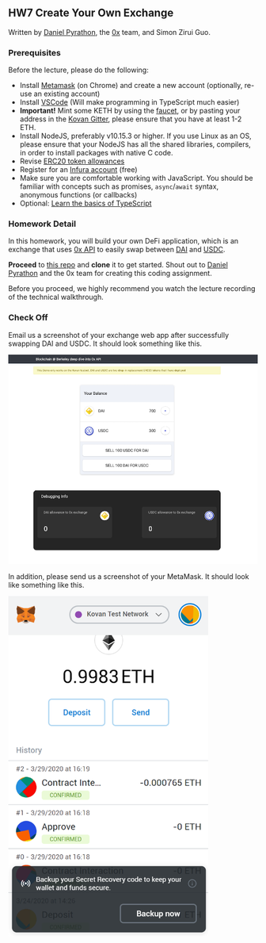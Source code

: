 ## HW7 Create Your Own Exchange

Written by [Daniel Pyrathon](https://github.com/PirosB3), the [0x](https://0x.org/) team, and Simon Zirui Guo.

### Prerequisites

Before the lecture, please do the following:

* Install [Metamask](https://metamask.io/) (on Chrome) and create a new account (optionally, re-use an existing account)
* Install [VSCode](https://code.visualstudio.com/) (Will make programming in TypeScript much easier)
* **Important!** Mint some KETH by using the [faucet](https://faucet.kovan.network/), or by pasting your address in the [Kovan Gitter](https://gitter.im/kovan-testnet/faucet), please ensure that you have at least 1-2 ETH.
* Install NodeJS, preferably v10.15.3 or higher. If you use Linux as an OS, please ensure that your NodeJS has all the shared libraries, compilers, in order to install packages with native C code.
* Revise [ERC20 token allowances](https://tokenallowance.io/)
* Register for an [Infura account](https://infura.io/) (free)
* Make sure you are comfortable working with JavaScript. You should be familiar with concepts such as promises, `async`/`await` syntax, anonymous functions (or callbacks)
* Optional: [Learn the basics of TypeScript](https://www.typescriptlang.org/docs/handbook/typescript-in-5-minutes.html)



### Homework Detail

In this homework, you will build your own DeFi application, which is an exchange that uses [0x API](https://0x.org/api) to easily swap between [DAI](https://makerdao.com/en/) and [USDC](https://www.centre.io/usdc).

**Proceed** to [this repo](https://github.com/PirosB3/Blockchain-Lecture-UC-Berkeley) and **clone** it to get started. Shout out to [Daniel Pyrathon](https://github.com/PirosB3) and the 0x team for creating this coding assignment.

Before you proceed, we highly recommend you watch the lecture recording of the technical walkthrough.



### Check Off

Email us a screenshot of your exchange web app after successfully swapping DAI and USDC. It should look something like this.

![Demo of the Web App](demo.png)

In addition, please send us a screenshot of your MetaMask. It should look like something like this. 

<img src="MetaMask.png" alt="Screenshot of MetaMask" style="zoom:67%;" />